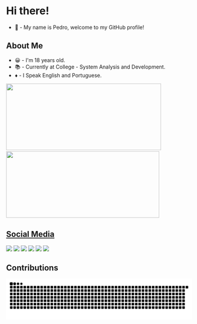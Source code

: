 # Hi there!

* 💎 - My name is Pedro, welcome to my GitHub profile!

## About Me
* 😀 - I'm 18 years old.
* 📚 - Currently at College - System Analysis and Development.
* ♦ - I Speak English and Portuguese.

<div>
  <a href="https://github.com/pkielblock">
  <img height="180em" width="420em" src="https://github-readme-stats.vercel.app/api?username=pkielblock&show_icons=true&theme=tokyonight&include_all_commits=true&count_private=true"/>
  <img height="180em" width="415em" src="https://github-readme-stats.vercel.app/api/top-langs/?username=pkielblock&layout=compact&langs_count=7&theme=tokyonight"/>
</div>
  
  ## Social Media
  
<div>
  <a href="https://www.facebook.com/pedrokielblock/" target="_blank"><img src="https://img.shields.io/badge/Facebook-1877F2?style=for-the-badge&logo=facebook&logoColor=white" target="_blank"></a>
  <a href="https://www.instagram.com/pkielblock/" target="_blank"><img src="https://img.shields.io/badge/Instagram-E4405F?style=for-the-badge&logo=instagram&logoColor=white" target="_blank"></a>
  <a href="https://www.twitter.com/pkielblock/" target="_blank"><img src="https://img.shields.io/badge/Twitter-1DA1F2?style=for-the-badge&logo=twitter&logoColor=white" target="_blank"></a>
  <a href="https://www.linkedin.com/in/pedro-kielblock-b541aa1a8/" target="_blank"><img src="https://img.shields.io/badge/LinkedIn-0077B5?style=for-the-badge&logo=linkedin&logoColor=white" target="_blank"></a>
  <a href="https://steamcommunity.com/id/4sm0d3uz/" target="_blank"><img src="https://img.shields.io/badge/Steam-000000?style=for-the-badge&logo=steam&logoColor=white" target="_blank"></a>
  <a href="https://open.spotify.com/user/31jofjupny7a2actq7btbhc6a6oy" target="_blank"><img src="https://img.shields.io/badge/Spotify-1ED760?&style=for-the-badge&logo=spotify&logoColor=white" target="_blank"></a>
  
  ## Contributions
  
![Snake animation](https://github.com/pkielblock/pkielblock/blob/output/github-contribution-grid-snake.svg)
  
</div>
